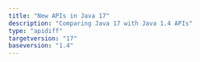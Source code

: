 ```yaml
---
title: "New APIs in Java 17"
description: "Comparing Java 17 with Java 1.4 APIs"
type: "apidiff"
targetversion: "17"
baseversion: "1.4"
---
```

